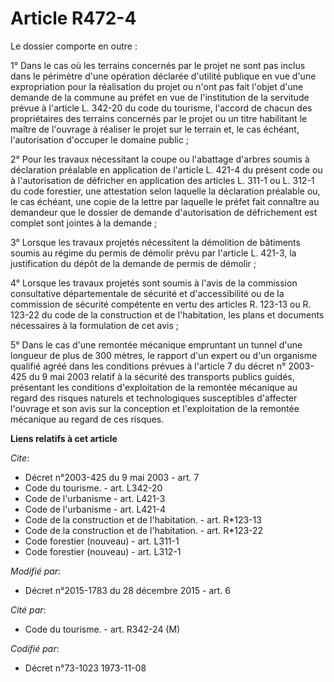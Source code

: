 # Article R472-4

Le dossier comporte en outre : 

1° Dans le cas où les terrains concernés par le projet ne sont pas inclus dans le périmètre d'une opération déclarée
d'utilité publique en vue d'une expropriation pour la réalisation du projet ou n'ont pas fait l'objet d'une demande de la
commune au préfet en vue de l'institution de la servitude prévue à l'article L. 342-20 du code du tourisme, l'accord de
chacun des propriétaires des terrains concernés par le projet ou un titre habilitant le maître de l'ouvrage à réaliser le
projet sur le terrain et, le cas échéant, l'autorisation d'occuper le domaine public ; 

2° Pour les travaux nécessitant la coupe ou l'abattage d'arbres soumis à déclaration préalable en application de l'article
L. 421-4 du présent code ou à l'autorisation de défricher en application des articles L. 311-1 ou L. 312-1 du code forestier,
une attestation selon laquelle la déclaration préalable ou, le cas échéant, une copie de la lettre par laquelle le préfet
fait connaître au demandeur que le dossier de demande d'autorisation de défrichement est complet sont jointes à la demande ; 

3° Lorsque les travaux projetés nécessitent la démolition de bâtiments soumis au régime du permis de démolir prévu par
l'article L. 421-3, la justification du dépôt de la demande de permis de démolir ; 

4° Lorsque les travaux projetés sont soumis à l'avis de la commission consultative départementale de sécurité et
d'accessibilité ou de la commission de sécurité compétente en vertu des articles R. 123-13 ou R. 123-22 du code de la
construction et de l'habitation, les plans et documents nécessaires à la formulation de cet avis ; 

5° Dans le cas d'une remontée mécanique empruntant un tunnel d'une longueur de plus de 300 mètres, le rapport d'un expert ou
d'un organisme qualifié agréé dans les conditions prévues à l'article 7 du décret n° 2003-425 du 9 mai 2003 relatif à la
sécurité des transports publics guidés, présentant les conditions d'exploitation de la remontée mécanique au regard des
risques naturels et technologiques susceptibles d'affecter l'ouvrage et son avis sur la conception et l'exploitation de la
remontée mécanique au regard de ces risques.

**Liens relatifs à cet article**

_Cite_:

  - Décret n°2003-425 du 9 mai 2003 - art. 7
  - Code du tourisme. - art. L342-20
  - Code de l'urbanisme - art. L421-3
  - Code de l'urbanisme - art. L421-4
  - Code de la construction et de l'habitation. - art. R*123-13
  - Code de la construction et de l'habitation. - art. R*123-22
  - Code forestier (nouveau) - art. L311-1
  - Code forestier (nouveau) - art. L312-1

_Modifié par_:

  - Décret n°2015-1783 du 28 décembre 2015 - art. 6

_Cité par_:

  - Code du tourisme. - art. R342-24 (M)

_Codifié par_:

  - Décret n°73-1023 1973-11-08
